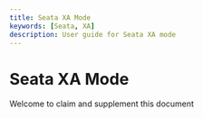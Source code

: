 ```yaml
---
title: Seata XA Mode
keywords: [Seata, XA]
description: User guide for Seata XA mode
---
```


# Seata XA Mode

Welcome to claim and supplement this document